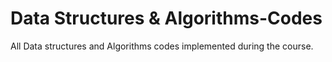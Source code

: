 # Data Structures  & Algorithms-Codes
All Data structures and Algorithms codes implemented during the course.
